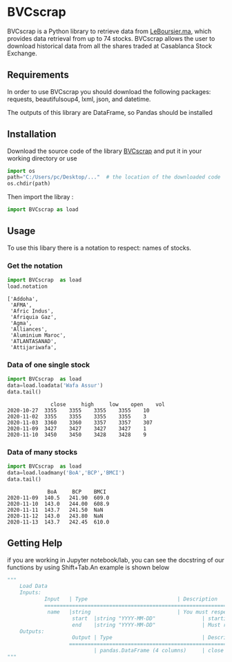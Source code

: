 # BVCscrap
BVCscrap is a Python library to retrieve data from [LeBoursier.ma](https://www.leboursier.ma/), which provides data retrieval from up to 74 stocks. BVCscrap allows the user to download historical data from all the shares traded at Casablanca Stock Exchange. 

## Requirements 
In order to use BVCscrap you should download the following packages: requests, beautifulsoup4, lxml, json, and datetime.

The outputs of this library are DataFrame, so Pandas should be installed 

## Installation
Download the source code of the library [BVCscrap](https://github.com/AmineAndam04/BVCscrap/tree/main/BVCscrap) and put it in your working directory or  use
```python
import os
path="C:/Users/pc/Desktop/..."  # the location of the downloaded code 
os.chdir(path)
```
Then import the libray : 
```python
import BVCscrap as load
```
## Usage
To use this libary there is a notation to respect: names of stocks.
### Get the notation
```python 
import BVCscrap  as load
load.notation
```
```{r, engine='python', count_lines}
['Addoha',
 'AFMA',
 'Afric Indus',
 'Afriquia Gaz',
 'Agma',
 'Alliances',
 'Aluminium Maroc',
 'ATLANTASANAD',
 'Attijariwafa',

```

### Data of one single stock
```python
import BVCscrap  as load
data=load.loadata('Wafa Assur')
data.tail()
```
```{r, engine='python', count_lines}
              close     high     low    open    vol
2020-10-27	3355	3355	3355	3355	10
2020-11-02	3355	3355	3355	3355	3
2020-11-03	3360	3360	3357	3357	307
2020-11-09	3427	3427	3427	3427	1
2020-11-10	3450	3450	3428	3428	9
```
### Data of many stocks
```python
import BVCscrap  as load
data=load.loadmany('BoA','BCP','BMCI')
data.tail()
```
```{r, engine='python', count_lines}
	         BoA	 BCP	BMCI
2020-11-09	140.5	241.90	609.0
2020-11-10	143.0	244.00	608.9
2020-11-11	143.7	241.50	NaN
2020-11-12	143.0	243.80	NaN
2020-11-13	143.7	242.45	610.0
```

## Getting Help 
if you are working in Jupyter notebook/lab, you can see the docstring of our  functions by using Shift+Tab.An example is shown below
```python
"""
	Load Data 
	Inputs: 
			Input   | Type                             | Description
			=================================================================================
			 name   |string                            | You must respect the notation. To see the notation see BVCscrap.notation
	                 start  |string "YYYY-MM-DD"               | starting date Must respect the notation
	                 end    |string "YYYY-MM-DD"               | Must respect the notation
	Outputs:
	                 Output | Type                             | Description
	                ================================================================================= 
	     	                | pandas.DataFrame (4 columns)     | close high low open vol
"""
```
